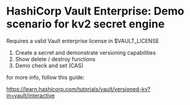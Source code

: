 # HashiCorp Vault Enterprise: Demo scenario for kv2 secret engine

Requires a valid Vault enterprise license in $VAULT_LICENSE

1. Create a secret and demonstrate versioning capabilities
2. Show delete / destroy functions
3. Demo check and set (CAS)


for more info, follow this guide:

https://learn.hashicorp.com/tutorials/vault/versioned-kv?in=vault/interactive